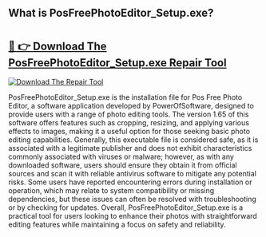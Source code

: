 ## What is PosFreePhotoEditor_Setup.exe? 

# <h2><a href="https://exedetect.com/download.php?PosFreePhotoEditor_Setup.exe">🔗 👉 Download The PosFreePhotoEditor_Setup.exe Repair Tool</a></h2>

[![Download The Repair Tool](https://exedetect.com/download-button.jpg)](https://exedetect.com/download.php?PosFreePhotoEditor_Setup.exe)

PosFreePhotoEditor_Setup.exe is the installation file for Pos Free Photo Editor, a software application developed by PowerOfSoftware, designed to provide users with a range of photo editing tools. The version 1.65 of this software offers features such as cropping, resizing, and applying various effects to images, making it a useful option for those seeking basic photo editing capabilities. Generally, this executable file is considered safe, as it is associated with a legitimate publisher and does not exhibit characteristics commonly associated with viruses or malware; however, as with any downloaded software, users should ensure they obtain it from official sources and scan it with reliable antivirus software to mitigate any potential risks. Some users have reported encountering errors during installation or operation, which may relate to system compatibility or missing dependencies, but these issues can often be resolved with troubleshooting or by checking for updates. Overall, PosFreePhotoEditor_Setup.exe is a practical tool for users looking to enhance their photos with straightforward editing features while maintaining a focus on safety and reliability.